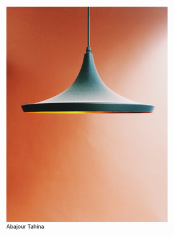 <!-- Html composition of the cards  -->
<figure>
    <img src="assets/images/abajour-tahina.png" alt="Abajour Tahina">
    <figcaption>Abajour Tahina</figcaption> 
</figure>